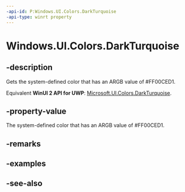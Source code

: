 ```yaml
---
-api-id: P:Windows.UI.Colors.DarkTurquoise
-api-type: winrt property
---
```


<!-- Property syntax
public Windows.UI.Color DarkTurquoise { get; }
-->

# Windows.UI.Colors.DarkTurquoise

## -description

Gets the system-defined color that has an ARGB value of #FF00CED1.

Equivalent **WinUI 2 API for UWP**: [Microsoft.UI.Colors.DarkTurquoise](/windows/winui/api/microsoft.ui.colors.darkturquoise).

## -property-value

The system-defined color that has an ARGB value of #FF00CED1.

## -remarks

## -examples

## -see-also
